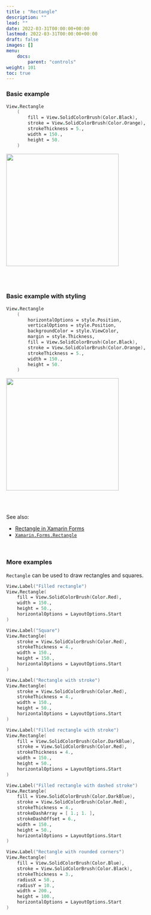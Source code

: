 ```yaml
---
title : "Rectangle"
description: ""
lead: ""
date: 2022-03-31T00:00:00+00:00
lastmod: 2022-03-31T00:00:00+00:00
draft: false
images: []
menu:
    docs:
        parent: "controls"
weight: 101
toc: true
---
```


### Basic example


```fs 
View.Rectangle
    (                   
        fill = View.SolidColorBrush(Color.Black),
        stroke = View.SolidColorBrush(Color.Orange),
        strokeThickness = 5.,                                
        width = 150.,
        height = 50.
    )
```

<img src="images/view/Rectangle-adr-basic.png" width="300">

<br /> <br /> 

### Basic example with styling

```fs 
View.Rectangle
    (
        horizontalOptions = style.Position,
        verticalOptions = style.Position,
        backgroundColor = style.ViewColor,      
        margin = style.Thickness,                            
        fill = View.SolidColorBrush(Color.Black),
        stroke = View.SolidColorBrush(Color.Orange),
        strokeThickness = 5.,                                
        width = 150.,
        height = 50.
    )
```


<img src="images/view/Rectangle-adr-styled.png" width="300">

<br /> <br /> 

See also:

* [Rectangle in Xamarin Forms](https://docs.microsoft.com/en-us/xamarin/xamarin-forms/user-interface/shapes/Rectangle)
* [`Xamarin.Forms.Rectangle`](https://docs.microsoft.com/en-us/dotnet/api/Xamarin.Forms.Rectangle)

<br /> 

### More examples

`Rectangle` can be used to draw rectangles and squares. 

```fs 
View.Label("Filled rectangle")
View.Rectangle(
    fill = View.SolidColorBrush(Color.Red),
    width = 150.,
    height = 50.,
    horizontalOptions = LayoutOptions.Start
)

View.Label("Square")
View.Rectangle(
    stroke = View.SolidColorBrush(Color.Red),
    strokeThickness = 4.,
    width = 150.,
    height = 150.,
    horizontalOptions = LayoutOptions.Start
)

View.Label("Rectangle with stroke")
View.Rectangle(
    stroke = View.SolidColorBrush(Color.Red),
    strokeThickness = 4.,
    width = 150.,
    height = 50.,
    horizontalOptions = LayoutOptions.Start
)

View.Label("Filled rectangle with stroke")
View.Rectangle(
    fill = View.SolidColorBrush(Color.DarkBlue),
    stroke = View.SolidColorBrush(Color.Red),
    strokeThickness = 4.,
    width = 150.,
    height = 50.,
    horizontalOptions = LayoutOptions.Start
)

View.Label("Filled rectangle with dashed stroke")
View.Rectangle(
    fill = View.SolidColorBrush(Color.DarkBlue),
    stroke = View.SolidColorBrush(Color.Red),
    strokeThickness = 4.,
    strokeDashArray = [ 1.; 1. ],
    strokeDashOffset = 6.,
    width = 150.,
    height = 50.,
    horizontalOptions = LayoutOptions.Start
)

View.Label("Rectangle with rounded corners")
View.Rectangle(
    fill = View.SolidColorBrush(Color.Blue),
    stroke = View.SolidColorBrush(Color.Black),
    strokeThickness = 3.,
    radiusX = 50.,
    radiusY = 10.,
    width = 200.,
    height = 100.,
    horizontalOptions = LayoutOptions.Start
)
```